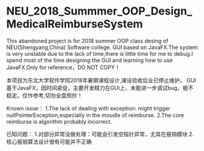 # NEU_2018_Summmer_OOP_Design_MedicalReimburseSystem
This abandoned project is for 2018 summer OOP class desing of NEU(Shengyang,China) Software college.
GUI based on JavaFX.The system is very unstable due to the lack of time,there is little time for me to debug.I spend most of the time designing the GUI and learning how to use JavaFX.Only for reference，DO NOT COPY！

本项目为东北大学软件学院2018年暑期课程设计,课设验收后业已停止维护。
GUI基于JavaFX，因时间紧促，主要开发精力在GUI上，未能进一步调试bug，极不稳定。仅作参考,切勿全盘照抄！

Known issue：
  1.The lack of dealing with exception: might trigger nullPointerException,especially in the moudle of reimburse.
  2.The core reimburse is algorithm probably incorrect.

已知问题：
  1.对部分异常没做处理：可能会引发空指针异常，尤其在报销模块
  2.核心报销算法设计很有可能并不正确
